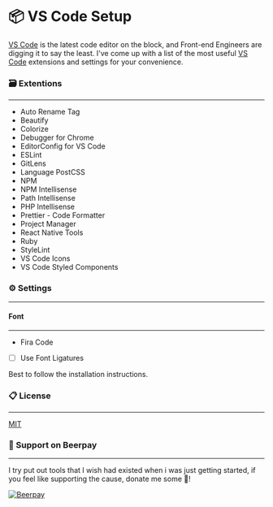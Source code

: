 # 📦 VS Code Setup
[VS Code](https://code.visualstudio.com) is the latest code editor on the block, and Front-end Engineers are digging it to say the least. I've come up with a list of the most useful [VS Code](https://code.visualstudio.com) extensions and settings for your convenience.

### 🗃 Extentions
---

- Auto Rename Tag
- Beautify
- Colorize
- Debugger for Chrome
- EditorConfig for VS Code
- ESLint
- GitLens
- Language PostCSS
- NPM
- NPM Intellisense
- Path Intellisense
- PHP Intellisense
- Prettier -  Code Formatter
- Project Manager
- React Native Tools
- Ruby
- StyleLint
- VS Code Icons
- VS Code Styled Components

### ⚙  Settings
---

#### Font
---
- Fira Code
- [ ] Use Font Ligatures

Best to follow the installation instructions.

### 📋 License
---
[MIT](https://github.com/dainemawer/html5-starterkit/blob/master/LICENSE)

### 🙏 Support on Beerpay
---
I try put out tools that I wish had existed when i was just getting started, if you feel like supporting the cause, donate me some :beers:!

[![Beerpay](https://beerpay.io/dainemawer/vscode-setup/badge.svg?style=beer-square)](https://beerpay.io/dainemawer/vscode-setup)

